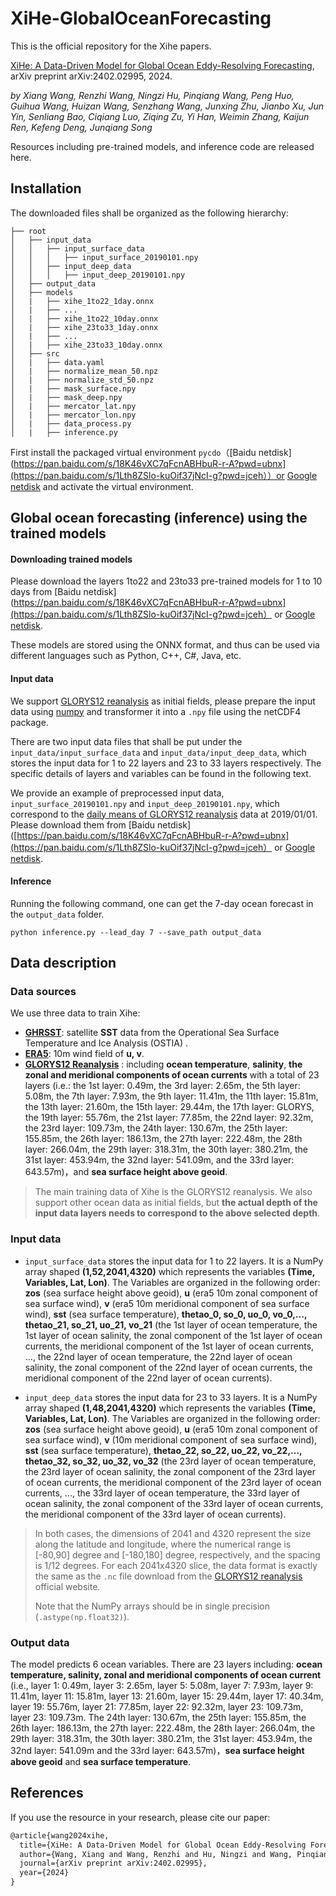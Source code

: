 # XiHe-GlobalOceanForecasting

This is the official repository for the Xihe papers.

[XiHe: A Data-Driven Model for Global Ocean Eddy-Resolving Forecasting](https://arxiv.org/abs/2402.02995), arXiv preprint arXiv:2402.02995, 2024.

*by Xiang Wang, Renzhi Wang, Ningzi Hu, Pinqiang Wang, Peng Huo, Guihua Wang, Huizan Wang, Senzhang Wang, Junxing Zhu, Jianbo Xu, Jun Yin, Senliang Bao, Ciqiang Luo, Ziqing Zu, Yi Han, Weimin Zhang, Kaijun Ren, Kefeng Deng, Junqiang Song* 

Resources including pre-trained models, and inference code are released here.



## Installation

The downloaded files shall be organized as the following hierarchy:

```plain
├── root
│   ├── input_data
│   │   ├── input_surface_data
│   │   │	├── input_surface_20190101.npy
│   │   ├── input_deep_data
│   │   │	├── input_deep_20190101.npy
│   ├── output_data
│   ├── models
│   |   ├── xihe_1to22_1day.onnx
│   |   ├── ...
│   |   ├── xihe_1to22_10day.onnx
│   |   ├── xihe_23to33_1day.onnx
│   |   ├── ...
│   |   ├── xihe_23to33_10day.onnx
│   ├── src
│   |   ├── data.yaml
│   |   ├── normalize_mean_50.npz
│   |   ├── normalize_std_50.npz
│   |   ├── mask_surface.npy
│   |   ├── mask_deep.npy
│   |   ├── mercator_lat.npy
│   |   ├── mercator_lon.npy
│   |   ├── data_process.py
│   |   ├── inference.py
```

First install the packaged virtual environment `pycdo`（[Baidu netdisk](https://pan.baidu.com/s/18K46vXC7qFcnABHbuR-r-A?pwd=ubnx](https://pan.baidu.com/s/1Lth8ZSlo-kuOif37jNcI-g?pwd=jceh））or [Google netdisk](https://drive.google.com/drive/folders/1eZyNOJUTwFVdG19qEpGQ6ZsZg9Nu-Y4L?usp=drive_link) and activate the virtual environment.



## Global ocean forecasting (inference) using the trained models

#### Downloading trained models

Please download the layers 1to22 and 23to33 pre-trained models for 1 to 10 days from [Baidu netdisk](https://pan.baidu.com/s/18K46vXC7qFcnABHbuR-r-A?pwd=ubnx](https://pan.baidu.com/s/1Lth8ZSlo-kuOif37jNcI-g?pwd=jceh） or [Google netdisk](https://drive.google.com/drive/folders/1eZyNOJUTwFVdG19qEpGQ6ZsZg9Nu-Y4L?usp=drive_link).

These models are stored using the ONNX format, and thus can be used via different languages such as Python, C++, C#, Java, etc.

#### Input data 

We support [GLORYS12 reanalysis](https://data.marine.copernicus.eu/product/GLOBAL_MULTIYEAR_PHY_001_030/description) as initial fields, please prepare the input data using [numpy](https://numpy.org/) and transformer it into a `.npy` file using the netCDF4 package.  

There are two input data files that shall be put under the `input_data/input_surface_data` and `input_data/input_deep_data`, which stores the input data for 1 to 22 layers and  23 to 33  layers respectively. The specific details of layers and variables can be found in the following text. 

We provide an example of preprocessed input data, `input_surface_20190101.npy` and `input_deep_20190101.npy`, which correspond to the [daily means of GLORYS12 reanalysis](https://data.marine.copernicus.eu/product/GLOBAL_MULTIYEAR_PHY_001_030/files?subdataset=cmems_mod_glo_phy_my_0.083deg_P1D-m_202311) data at 2019/01/01. Please download them from [Baidu netdisk]([https://pan.baidu.com/s/18K46vXC7qFcnABHbuR-r-A?pwd=ubnx](https://pan.baidu.com/s/1Lth8ZSlo-kuOif37jNcI-g?pwd=jceh） or [Google netdisk](https://drive.google.com/drive/folders/1eZyNOJUTwFVdG19qEpGQ6ZsZg9Nu-Y4L?usp=drive_link).

#### Inference 

Running the following command, one can get the 7-day ocean forecast in the `output_data` folder. 

```
python inference.py --lead_day 7 --save_path output_data
```



## Data description

### Data sources

We use three data to train Xihe:

- [**GHRSST**](https://data.marine.copernicus.eu/product/SST_GLO_SST_L4_NRT_OBSERVATIONS_010_001/files?subdataset=METOFFICE-GLO-SST-L4-NRT-OBS-SST-V2&path=SST_GLO_SST_L4_NRT_OBSERVATIONS_010_001%2FMETOFFICE-GLO-SST-L4-NRT-OBS-SST-V2%2F): satellite **SST** data from the Operational Sea Surface Temperature and Ice Analysis (OSTIA) .
- [**ERA5**](https://cds.climate.copernicus.eu/cdsapp#!/dataset/reanalysis-era5-single-levels?tab=form): 10m wind field of **u, v**.
- [**GLORYS12 Reanalysis**](https://data.marine.copernicus.eu/product/GLOBAL_MULTIYEAR_PHY_001_030/files?subdataset=cmems_mod_glo_phy_my_0.083deg_P1D-m_202311) : including **ocean temperature**, **salinity**, **the zonal and meridional components of ocean currents** with a total of 23 layers (i.e.: the 1st layer: 0.49m, the 3rd layer: 2.65m, the 5th layer: 5.08m, the 7th layer: 7.93m, the 9th layer: 11.41m, the 11th layer: 15.81m, the 13th layer: 21.60m, the 15th layer: 29.44m, the 17th layer: GLORYS, the 19th layer: 55.76m, the 21st layer: 77.85m, the 22nd layer: 92.32m, the 23rd layer: 109.73m, the 24th layer: 130.67m, the 25th layer: 155.85m, the 26th layer: 186.13m, the 27th layer: 222.48m, the 28th layer: 266.04m, the 29th layer: 318.31m, the 30th layer: 380.21m, the 31st layer: 453.94m, the 32nd layer: 541.09m, and the 33rd layer: 643.57m)，and **sea surface height above geoid**.

> The main training data of Xihe is the GLORYS12 reanalysis. We also support other ocean data as initial fields, but **the actual depth of the input data layers needs to correspond to the above selected depth**. 

### Input data

- `input_surface_data` stores the input data for 1 to 22 layers. It is a NumPy array shaped **(1,52,2041,4320)** which represents the variables **(Time, Variables, Lat, Lon)**.  The  Variables are organized in the following order: **zos** (sea surface height above geoid), **u** (era5 10m zonal component of sea surface wind), **v** (era5 10m meridional component of sea surface wind), **sst** (sea surface temperature), **thetao_0, so_0, uo_0, vo_0,..., thetao_21, so_21, uo_21, vo_21** (the 1st layer of ocean temperature, the 1st layer of ocean salinity, the zonal component of the 1st layer of ocean currents, the meridional component of the 1st layer of ocean currents, ..., the 22nd layer of ocean temperature, the 22nd layer of ocean salinity, the zonal component of the 22nd layer of ocean currents, the meridional component of the 22nd layer of ocean currents).

- `input_deep_data` stores the input data for 23 to 33 layers. It is a NumPy array shaped **(1,48,2041,4320)** which represents the variables **(Time, Variables, Lat, Lon)**. The  Variables are organized in the following order: **zos** (sea surface height above geoid), **u** (era5 10m zonal component of sea surface wind), **v** (10m meridional component of sea surface wind), **sst** (sea surface temperature), **thetao_22, so_22, uo_22, vo_22,..., thetao_32, so_32, uo_32, vo_32** (the 23rd layer of ocean temperature, the 23rd layer of ocean salinity, the zonal component of the 23rd layer of ocean currents, the meridional component of the 23rd layer of ocean currents, ..., the 33rd layer of ocean temperature, the 33rd layer of ocean salinity, the zonal component of the 33rd layer of ocean currents, the meridional component of the 33rd layer of ocean currents).

> In both cases, the dimensions of 2041 and 4320 represent the size along the latitude and longitude, where the numerical range is [-80,90] degree and [-180,180] degree, respectively, and the spacing is 1/12 degrees. For each 2041x4320 slice, the data format is exactly the same as the `.nc` file download from the [GLORYS12 reanalysis](https://data.marine.copernicus.eu/product/GLOBAL_MULTIYEAR_PHY_001_030/description) official website.
>
> Note that the NumPy arrays should be in single precision (`.astype(np.float32)`).

### Output data

The model predicts 6 ocean variables. There are 23 layers including:  **ocean temperature, salinity, zonal and meridional components of ocean current** (i.e., layer 1: 0.49m, layer 3: 2.65m, layer 5: 5.08m, layer 7: 7.93m, layer 9: 11.41m, layer 11: 15.81m, layer 13: 21.60m, layer 15: 29.44m, layer 17: 40.34m, layer 19: 55.76m, layer 21: 77.85m, layer 22: 92.32m, layer 23: 109.73m, layer 23: 109.73m. The 24th layer: 130.67m, the 25th layer: 155.85m, the 26th layer: 186.13m, the 27th layer: 222.48m, the 28th layer: 266.04m, the 29th layer: 318.31m, the 30th layer: 380.21m, the 31st layer: 453.94m, the 32nd layer: 541.09m and the 33rd layer: 643.57m)，**sea surface height above geoid** and **sea surface temperature**.




## References

If you use the resource in your research, please cite our paper:
```tex
@article{wang2024xihe,
  title={XiHe: A Data-Driven Model for Global Ocean Eddy-Resolving Forecasting},
  author={Wang, Xiang and Wang, Renzhi and Hu, Ningzi and Wang, Pinqiang and Huo, Peng and Wang, Guihua and Wang, Huizan and Wang, Sengzhang and Zhu, Junxing and Xu, Jianbo and others},
  journal={arXiv preprint arXiv:2402.02995},
  year={2024}
}
```

